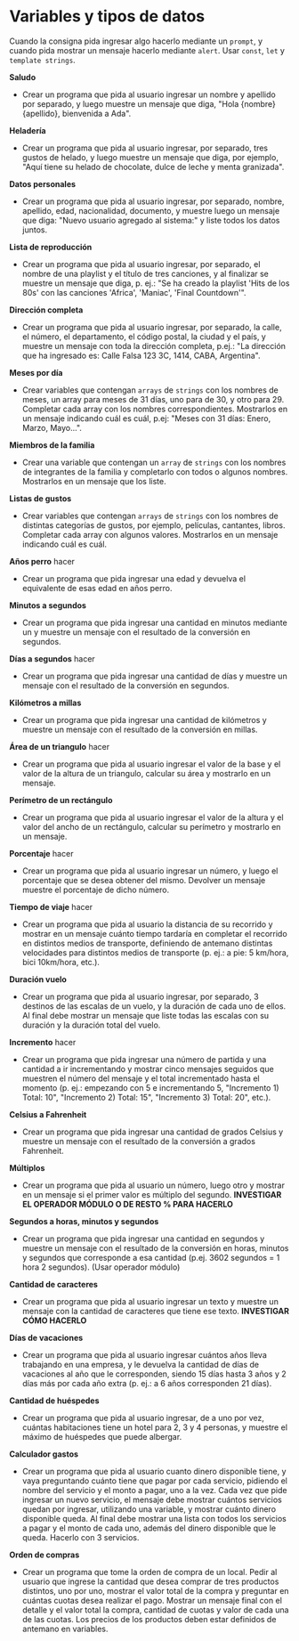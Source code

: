 # Variables y tipos de datos

Cuando la consigna pida ingresar algo hacerlo mediante un `prompt`, y cuando pida mostrar un mensaje hacerlo mediante `alert`. Usar `const`, `let` y `template strings`.

**Saludo**

- Crear un programa que pida al usuario ingresar un nombre y apellido por separado, y luego muestre un mensaje que diga, "Hola {nombre} {apellido}, bienvenida a Ada".

**Heladería**

- Crear un programa que pida al usuario ingresar, por separado, tres gustos de helado, y luego muestre un mensaje que diga, por ejemplo, "Aquí tiene su helado de chocolate, dulce de leche y menta granizada".

**Datos personales**

- Crear un programa que pida al usuario ingresar, por separado, nombre, apellido, edad, nacionalidad, documento, y muestre luego un mensaje que diga: "Nuevo usuario agregado al sistema:" y liste todos los datos juntos.

**Lista de reproducción**

- Crear un programa que pida al usuario ingresar, por separado, el nombre de una playlist y el título de tres canciones, y al finalizar se muestre un mensaje que diga, p. ej.: "Se ha creado la playlist 'Hits de los 80s' con las canciones 'Africa', 'Maniac', 'Final Countdown'".

**Dirección completa**

- Crear un programa que pida al usuario ingresar, por separado, la calle, el número, el departamento, el código postal, la ciudad y el país, y muestre un mensaje con toda la dirección completa, p.ej.: "La dirección que ha ingresado es: Calle Falsa 123 3C, 1414, CABA, Argentina".

**Meses por día**

- Crear variables que contengan `arrays` de `strings` con los nombres de meses, un array para meses de 31 días, uno para de 30, y otro para 29. Completar cada array con los nombres correspondientes. Mostrarlos en un mensaje indicando cuál es cuál, p.ej: "Meses con 31 días: Enero, Marzo, Mayo...".

**Miembros de la familia**

- Crear una variable que contengan un `array` de `strings` con los nombres de integrantes de la familia y completarlo con todos o algunos nombres. Mostrarlos en un mensaje que los liste.

**Listas de gustos**

- Crear variables que contengan `arrays` de `strings` con los nombres de distintas categorías de gustos, por ejemplo, películas, cantantes, libros. Completar cada array con algunos valores. Mostrarlos en un mensaje indicando cuál es cuál.

**Años perro** hacer

- Crear un programa que pida ingresar una edad y devuelva el equivalente de esas edad en años perro.

**Minutos a segundos**

- Crear un programa que pida ingresar una cantidad en minutos mediante un y muestre un mensaje con el resultado de la conversión en segundos.

**Días a segundos** hacer

- Crear un programa que pida ingresar una cantidad de días y muestre un mensaje con el resultado de la conversión en segundos.

**Kilómetros a millas**

- Crear un programa que pida ingresar una cantidad de kilómetros y muestre un mensaje con el resultado de la conversión en millas.

**Área de un triangulo** hacer

- Crear un programa que pida al usuario ingresar el valor de la base y el valor de la altura de un triangulo, calcular su área y mostrarlo en un mensaje.

**Perímetro de un rectángulo**

- Crear un programa que pida al usuario ingresar el valor de la altura y el valor del ancho de un rectángulo, calcular su perímetro y mostrarlo en un mensaje.

**Porcentaje** hacer

- Crear un programa que pida al usuario ingresar un número, y luego el porcentaje que se desea obtener del mismo. Devolver un mensaje muestre el porcentaje de dicho número.

**Tiempo de viaje** hacer

- Crear un programa que pida al usuario la distancia de su recorrido y mostrar en un mensaje cuánto tiempo tardaría en completar el recorrido en distintos medios de transporte, definiendo de antemano distintas velocidades para distintos medios de transporte (p. ej.: a pie: 5 km/hora, bici 10km/hora, etc.).

**Duración vuelo**

- Crear un programa que pida al usuario ingresar, por separado, 3 destinos de las escalas de un vuelo, y la duración de cada uno de ellos. Al final debe mostrar un mensaje que liste todas las escalas con su duración y la duración total del vuelo.

**Incremento** hacer

- Crear un programa que pida ingresar una número de partida y una cantidad a ir incrementando y mostrar cinco mensajes seguidos que muestren el número del mensaje y el total incrementado hasta el momento (p. ej.: empezando con 5 e incrementando 5, "Incremento 1) Total: 10", "Incremento 2) Total: 15", "Incremento 3) Total: 20", etc.).

**Celsius a Fahrenheit**

- Crear un programa que pida ingresar una cantidad de grados Celsius y muestre un mensaje con el resultado de la conversión a grados Fahrenheit.

**Múltiplos**

- Crear un programa que pida al usuario un número, luego otro y mostrar en un mensaje si el primer valor es múltiplo del segundo. **INVESTIGAR EL OPERADOR MÓDULO O DE RESTO % PARA HACERLO**

**Segundos a horas, minutos y segundos**

- Crear un programa que pida ingresar una cantidad en segundos y muestre un mensaje con el resultado de la conversión en horas, minutos y segundos que corresponde a esa cantidad (p.ej. 3602 segundos = 1 hora 2 segundos). (Usar operador módulo)

**Cantidad de caracteres**

- Crear un programa que pida al usuario ingresar un texto y muestre un mensaje con la cantidad de caracteres que tiene ese texto. **INVESTIGAR CÓMO HACERLO**

**Días de vacaciones**

- Crear un programa que pida al usuario ingresar cuántos años lleva trabajando en una empresa, y le devuelva la cantidad de días de vacaciones al año que le corresponden, siendo 15 días hasta 3 años y 2 días más por cada año extra (p. ej.: a 6 años corresponden 21 días).

**Cantidad de huéspedes**

- Crear un programa que pida al usuario ingresar, de a uno por vez, cuántas habitaciones tiene un hotel para 2, 3 y 4 personas, y muestre el máximo de huéspedes que puede albergar.

**Calculador gastos**

- Crear un programa que pida al usuario cuanto dinero disponible tiene, y vaya preguntando cuánto tiene que pagar por cada servicio, pidiendo el nombre del servicio y el monto a pagar, uno a la vez. Cada vez que pide ingresar un nuevo servicio, el mensaje debe mostrar cuántos servicios quedan por ingresar, utilizando una variable, y mostrar cuánto dinero disponible queda. Al final debe mostrar una lista con todos los servicios a pagar y el monto de cada uno, además del dinero disponible que le queda. Hacerlo con 3 servicios.

**Orden de compras**

- Crear un programa que tome la orden de compra de un local. Pedir al usuario que ingrese la cantidad que desea comprar de tres productos distintos, uno por uno, mostrar el valor total de la compra y preguntar en cuántas cuotas desea realizar el pago. Mostrar un mensaje final con el detalle y el valor total la compra, cantidad de cuotas y valor de cada una de las cuotas. Los precios de los productos deben estar definidos de antemano en variables.
